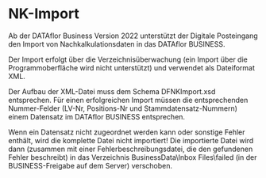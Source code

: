 # NK-Import

Ab der DATAflor Business Version 2022 unterstützt der Digitale Posteingang den Import von Nachkalkulationsdaten in das DATAflor BUSINESS.

Der Import erfolgt über die Verzeichnisüberwachung (ein Import über die Programmoberfläche wird nicht unterstützt) und verwendet als Dateiformat XML.

Der Aufbau der XML-Datei muss dem Schema DFNKImport.xsd entsprechen. Für einen erfolgreichen Import müssen die entsprechenden Nummer-Felder (LV-Nr, Positions-Nr und Stammdatensatz-Nummern) einem Datensatz im DATAflor BUSINESS entsprechen. 

Wenn ein Datensatz nicht zugeordnet werden kann oder sonstige Fehler enthält, wird die komplette Datei nicht importiert! Die importierte Datei wird dann (zusammen mit einer Fehlerbeschreibungsdatei, die den gefundenen Fehler beschreibt) in das Verzeichnis BusinessData\Inbox Files\failed (in der BUSINESS-Freigabe auf dem Server) verschoben.

